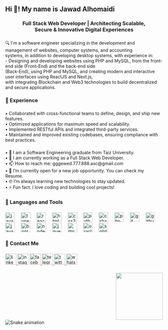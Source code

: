 <h2 align="left">Hi 👋! My name is Jawad Alhomaidi</h2>

###

<h3 align="center">Full Stack Web Developer | Architecting Scalable, <br>Secure & Innovative Digital Experiences</h3>

###

<p align="left">🔍 I'm a software engineer specializing in the development and management of websites, computer systems, and accounting <br>systems, in addition to developing desktop systems, with experience in:<br>- Designing and developing websites using PHP and MySQL, from the front-end side (Front-End) and the back-end side <br>(Back-End), using PHP and MySQL, and creating modern and interactive user interfaces using ReactJS and Next.js, <br>with integrating Blockchain and Web3 technologies to build decentralized and secure applications.</p>

###

<h3 align="left">💼 Experience</h3>

###

<p align="left">•	Collaborated with cross-functional teams to define, design, and ship new features.<br>•	Optimized applications for maximum speed and scalability.<br>•	Implemented RESTful APIs and integrated third-party services.<br>•	Maintained and improved existing codebases, ensuring compliance with best practices.</p>

###

<p align="left">•	🏫 I am a Software Engineering graduate from Taiz University.  <br>•	🔭 I am currently working as a Full Stack Web Developer.  <br>•	📫 How to reach me: gggewed.777.888.asc@gmail.com  <br>•	🤔 I’m currently open for a new job opportunity. You can check my Resume.  <br>•	🤓 I’m always learning new technologies to stay updated.  <br>•	⚡ Fun fact: I love coding and building cool projects!</p>

###

<h3 align="left">🔧 Languages and Tools</h3>

###

<div align="left">
  <img src="https://cdn.jsdelivr.net/gh/devicons/devicon/icons/javascript/javascript-original.svg" height="30" alt="javascript logo"  />
  <img width="12" />
  <img src="https://cdn.jsdelivr.net/gh/devicons/devicon/icons/typescript/typescript-original.svg" height="30" alt="typescript logo"  />
  <img width="12" />
  <img src="https://cdn.jsdelivr.net/gh/devicons/devicon/icons/react/react-original.svg" height="30" alt="react logo"  />
  <img width="12" />
  <img src="https://cdn.jsdelivr.net/gh/devicons/devicon/icons/html5/html5-original.svg" height="30" alt="html5 logo"  />
  <img width="12" />
  <img src="https://cdn.jsdelivr.net/gh/devicons/devicon/icons/css3/css3-original.svg" height="30" alt="css3 logo"  />
  <img width="12" />
  <img src="https://cdn.jsdelivr.net/gh/devicons/devicon/icons/python/python-original.svg" height="30" alt="python logo"  />
  <img width="12" />
  <img src="https://cdn.jsdelivr.net/gh/devicons/devicon/icons/csharp/csharp-original.svg" height="30" alt="csharp logo"  />
  <img width="12" />
  <img src="https://cdn.jsdelivr.net/gh/devicons/devicon/icons/php/php-original.svg" height="30" alt="php logo"  />
  <img width="12" />
  <img src="https://cdn.jsdelivr.net/gh/devicons/devicon/icons/git/git-original.svg" height="30" alt="git logo"  />
  <img width="12" />
  <img src="https://cdn.jsdelivr.net/gh/devicons/devicon/icons/github/github-original.svg" height="30" alt="github logo"  />
  <img width="12" />
  <img src="https://cdn.jsdelivr.net/gh/devicons/devicon/icons/java/java-original.svg" height="30" alt="java logo"  />
  <img width="12" />
  <img src="https://cdn.jsdelivr.net/gh/devicons/devicon/icons/bootstrap/bootstrap-original.svg" height="30" alt="bootstrap logo"  />
  <img width="12" />
  <img src="https://cdn.jsdelivr.net/gh/devicons/devicon/icons/nodejs/nodejs-original.svg" height="30" alt="nodejs logo"  />
  <img width="12" />
  <img src="https://cdn.jsdelivr.net/gh/devicons/devicon/icons/jquery/jquery-original.svg" height="30" alt="jquery logo"  />
  <img width="12" />
  <img src="https://cdn.jsdelivr.net/gh/devicons/devicon/icons/mysql/mysql-original.svg" height="30" alt="mysql logo"  />
  <img width="12" />
  <img src="https://cdn.jsdelivr.net/gh/devicons/devicon/icons/oracle/oracle-original.svg" height="30" alt="oracle logo"  />
  <img width="12" />
  <img src="https://cdn.jsdelivr.net/gh/devicons/devicon/icons/solidity/solidity-original.svg" height="30" alt="solidity logo"  />
</div>

###

<h3 align="left">📩 Contact Me</h3>

###

<div align="left">
  <a href="https://www.linkedin.com/in/jawad-faisl-alhomaidi-3a2b99290?utm_source=share&utm_campaign=share_via&utm_content=profile&utm_medium=android_app" target="_blank">
    <img src="https://img.shields.io/static/v1?message=LinkedIn&logo=linkedin&label=&color=0077B5&logoColor=white&labelColor=&style=for-the-badge" height="35" alt="linkedin logo"  />
  </a>
  <img src="https://img.shields.io/static/v1?message=Instagram&logo=instagram&label=&color=E4405F&logoColor=white&labelColor=&style=for-the-badge" height="35" alt="instagram logo"  />
  <a href="https://www.facebook.com/profile.php?id=100020744110110&mibextid=ZbWKwL" target="_blank">
    <img src="https://img.shields.io/static/v1?message=Facebook&logo=facebook&label=&color=1877F2&logoColor=white&labelColor=&style=for-the-badge" height="35" alt="facebook logo"  />
  </a>
  <a href="https://t.me/Sdddgc" target="_blank">
    <img src="https://img.shields.io/static/v1?message=Telegram&logo=telegram&label=&color=2CA5E0&logoColor=white&labelColor=&style=for-the-badge" height="35" alt="telegram logo"  />
  </a>
  <a href="https://x.com/Gawadjshshj?t=7kLCzuFEwMPeWNUNDnfROg&s=09" target="_blank">
    <img src="https://img.shields.io/static/v1?message=Twitter&logo=twitter&label=&color=1DA1F2&logoColor=white&labelColor=&style=for-the-badge" height="35" alt="twitter logo"  />
  </a>
  <a href="https://wa.me/message/CFB47X4FWBYEA1" target="_blank">
    <img src="https://img.shields.io/static/v1?message=Whatsapp&logo=whatsapp&label=&color=25D366&logoColor=white&labelColor=&style=for-the-badge" height="35" alt="whatsapp logo"  />
  </a>
</div>

###

<img align="right" height="150" src="https://media2.giphy.com/media/v1.Y2lkPTc5MGI3NjExZWw1Mjl5MjA5ZW1lcXVxdDd3eTR0ODVhOGlsem00dno2Z2R6eWJ3YyZlcD12MV9naWZzX3NlYXJjaCZjdD1n/qgQUggAC3Pfv687qPC/200.webp"  />

###

<br clear="both">

<img src="https://raw.githubusercontent.com/Gawadalhomaidi/Gawadalhomaidi/output/snake.svg" alt="Snake animation" />

###
